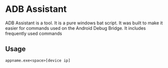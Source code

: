# ADB Assistant

ADB Assistant is a tool. It is a pure windows bat script. It was built to make it easier for commands used on the Android Debug Bridge. It includes frequently used commands

## Usage

```
appname.exe<space>[device ip]
```